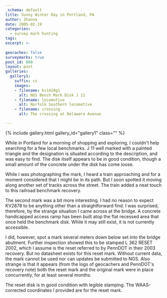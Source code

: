 ```yaml
---
_schema: default
title: Sunny Winter Day in Portland, PA
author: Zhanna
date: 2005-02-19
categories:
  - survey mark hunting
tags:
excerpt: >- 
   
geocaches: false
surveymarks: true
post_id: 860
layout: post      
galleries:
  gallery1:
    suffix: cs
    images: 
    - filename: kv1428g1
      alt: NGS Bench Mark Disk J 11
    - filename: locomotive
      alt: Norfolk Southern locomotive
    - filename: crossing
      alt: The crossing at Delaware Avenue            

---    
```


{% include gallery.html gallery_id="gallery1" class="" %}


While in Portland for a morning of shopping and exploring, I couldn't help searching for a few local benchmarks. J 11 well marked with a painted triangle and the designation is situated according to the description, and was easy to find. The disk itself appears to be in good condition, though a small amount of the concrete under the disk has come loose. 

While I was photographing the mark, I heard a train approaching and for a moment considered that I might be in its path. But I soon spotted it moving along another set of tracks across the street. The train added a neat touch to this railroad benchmark recovery.

The second mark was a bit more interesting. I had no reason to expect KV2878 to be anything other than a straightforward find. I was surprised, therefore, by the strange situation I came across at the bridge. A concrete handicapped access ramp has been built atop the flat recessed area that once held the benchmark disk. While it may still exist, it is not currently accessible.

I did, however, spot a mark several meters down below set into the bridge abutment. Further inspection showed this to be stamped L 362 RESET 2002, which I assume is the reset referred to by PennDOT in their 2003 recovery. But no datasheet exists for this reset mark. Without current data, the mark cannot be used nor can updates be submitted to NGS. Also strange is that it appears (from the logs of geocachers and PennDOT's recovery note) both the reset mark and the original mark were in place concurrently, for at least several months.

The reset disk is in good condition with legible stamping. The WAAS-corrected coordinates I provided are for the reset mark.